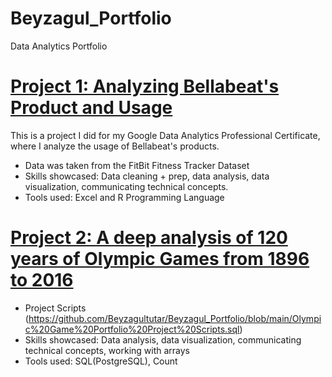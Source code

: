 # Beyzagul_Portfolio
Data Analytics Portfolio

# [Project 1: Analyzing Bellabeat's Product and Usage](https://www.kaggle.com/code/beyzagltutar/bellabeat-with-r-beyza-g-l-tutar/notebook)

This is a project I did for my Google Data Analytics Professional Certificate, where I analyze the usage of Bellabeat's products.

* Data was taken from the FitBit Fitness Tracker Dataset
* Skills showcased: Data cleaning + prep, data analysis, data visualization, communicating technical concepts.
* Tools used: Excel and R Programming Language

# [Project 2: A deep analysis of 120 years of Olympic Games from 1896 to 2016](https://www.kaggle.com/datasets/heesoo37/120-years-of-olympic-history-athletes-and-results) 

* Project Scripts (https://github.com/Beyzagultutar/Beyzagul_Portfolio/blob/main/Olympic%20Game%20Portfolio%20Project%20Scripts.sql)
* Skills showcased: Data analysis, data visualization, communicating technical concepts, working with arrays
* Tools used: SQL(PostgreSQL), Count
